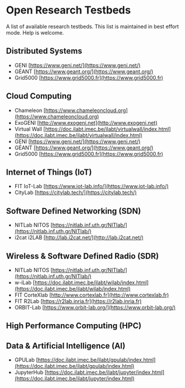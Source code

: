 # Open Research Testbeds

A list of available research testbeds. This list is maintained in best effort mode. Help is welcome.

## Distributed Systems

  - GENI [https://www.geni.net/](https://www.geni.net/)
  - GÉANT [https://www.geant.org/](https://www.geant.org/)
  - Grid5000 [https://www.grid5000.fr](https://www.grid5000.fr)

## Cloud Computing

  - Chameleon [https://www.chameleoncloud.org](https://www.chameleoncloud.org)
  - ExoGENI [http://www.exogeni.net](http://www.exogeni.net)
  - Virtual Wall [https://doc.ilabt.imec.be/ilabt/virtualwall/index.html](https://doc.ilabt.imec.be/ilabt/virtualwall/index.html)
  - GENI [https://www.geni.net/](https://www.geni.net/)
  - GÉANT [https://www.geant.org/](https://www.geant.org/)
  - Grid5000 [https://www.grid5000.fr](https://www.grid5000.fr)

## Internet of Things (IoT)

  - FIT IoT-Lab [https://www.iot-lab.info/](https://www.iot-lab.info/)
  - CityLab [https://citylab.tech/](https://citylab.tech/)

## Software Defined Networking (SDN)

  - NITLab NITOS [https://nitlab.inf.uth.gr/NITlab/](https://nitlab.inf.uth.gr/NITlab/)
  - i2cat i2LAB [http://lab.i2cat.net/](http://lab.i2cat.net/)

## Wireless & Software Defined Radio (SDR)

  - NITLab NITOS [https://nitlab.inf.uth.gr/NITlab/](https://nitlab.inf.uth.gr/NITlab/)
  - w-iLab [https://doc.ilabt.imec.be/ilabt/wilab/index.html](https://doc.ilabt.imec.be/ilabt/wilab/index.html)
  - FIT CorteXlab [http://www.cortexlab.fr](http://www.cortexlab.fr)
  - FIT R2Lab [https://r2lab.inria.fr](https://r2lab.inria.fr)
  - ORBIT-Lab [https://www.orbit-lab.org/](https://www.orbit-lab.org/)

## High Performance Computing (HPC)

## Data & Artificial Intelligence (AI)

  - GPULab [https://doc.ilabt.imec.be/ilabt/gpulab/index.html](https://doc.ilabt.imec.be/ilabt/gpulab/index.html)
  - JupyterHub [https://doc.ilabt.imec.be/ilabt/jupyter/index.html](https://doc.ilabt.imec.be/ilabt/jupyter/index.html)
  
